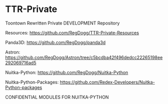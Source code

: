 # TTR-Private

Toontown Rewritten Private DEVELOPMENT Repository

Resources: https://github.com/RegDogg/TTR-Private-Resources

Panda3D: https://github.com/RegDogg/panda3d

Astron: https://github.com/RegDogg/Astron/tree/c5bcdba42f496dedcc22265198ee292069716ad5

Nuitka-Python: https://github.com/RegDogg/Nuitka-Python

Nuitka-Python-Packages: https://github.com/Redex-Developers/Nuitka-Python-packages

CONFIDENTIAL MODULES FOR NUITKA-PYTHON
